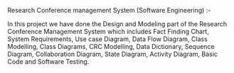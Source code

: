 Research Conference management System (Software Engineering) :- 

  In this project we have done the Design and Modeling part of the Research Conference Management System which includes Fact Finding Chart, System Requirements, Use case Diagram, Data Flow Diagram, Class Modelling, Class Diagrams, CRC Modelling, Data Dictionary, Sequence Diagram, Collaboration Diagram, State Diagram, Activity Diagram, Basic Code and Software Testing.
